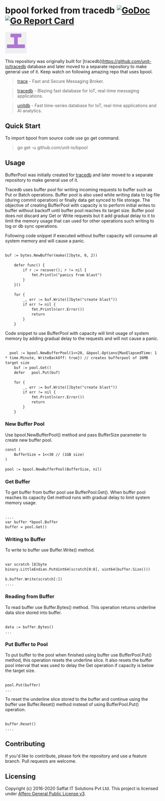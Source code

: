 # bpool forked from tracedb [![GoDoc](https://godoc.org/github.com/unit-io/tracedb?status.svg)](https://godoc.org/github.com/unit-io/tracedb) [![Go Report Card](https://goreportcard.com/badge/github.com/unit-io/tracedb)](https://goreportcard.com/report/github.com/unit-io/tracedb)

<p align="left">
  <img src="tracedb.png" width="70" alt="bpool" title="bpool: Buffer pool with capacity in order to prevent from excess memory usage and CPU trashing"> 
</p>

This repository was originally built for [tracedb](https://github.com/unit-io/tracedb database and later moved to a separate repository to make general use of it. Keep watch on following amazing repo that uses bpool.

> [trace](https://github.com/unit-io/trace) - Fast and Secure Messaging Broker.

> [tracedb](https://github.com/unit-io/tracedb) - Blazing fast database for IoT, real-time messaging applications.

> [unitdb](https://github.com/unit-io/unitdb) - Fast time-series database for IoT, real-time applications and AI analytics.


## Quick Start
To import bpool from source code use go get command.

> go get -u github.com/unit-io/bpool

## Usage

BufferPool was initially created for [tracedb](https://github.com/unit-io/tracedb) and later moved to a separate repository to make general use of it. 

Tracedb uses buffer pool for writing incoming requests to buffer such as Put or Batch operations. Buffer pool is also used while writing data to log file (during commit operation) or finally data get synced to file storage. The objective of creating BufferPool with capacity is to perform initial writes to buffer without backoff until buffer pool reaches its target size. Buffer pool does not discard any Get or Write requests but it add gradual delay to it to limit the memory usage that can used for other operations such writing to log or db sync operations.

Following code snippet if executed without buffer capacity will consume all system memory and will cause a panic.

```

buf := bytes.NewBuffer(make([]byte, 0, 2))

	defer func() {
		if r := recover(); r != nil {
			fmt.Println("panics from blast")
		}
	}()

	for {
		_, err := buf.Write([]byte("create blast"))
		if err != nil {
			fmt.Println(err.Error())
			return
		}
	}

```

Code snippet to use BufferPool with capacity will limit usage of system memory by adding gradual delay to the requests and will not cause a panic.

```

  pool := bpool.NewBufferPool(1<<20, &bpool.Options{MaxElapsedTime: 1 * time.Minute, WriteBackOff: true}) // creates bufferpool of 16MB target size
	buf := pool.Get()
	defer	pool.Put(buf)
	
	for {
		_, err := buf.Write([]byte("create blast"))
		if err != nil {
			fmt.Println(err.Error())
			return
		}
	}

```


### New Buffer Pool
Use bpool.NewBufferPool() method and pass BufferSize parameter to create new buffer pool.

```
const (
    BufferSize = 1<<30 // (1GB size)
)

pool := bpool.NewBufferPool(BufferSize, nil)

```

### Get Buffer
To get buffer from buffer pool use BufferPool.Get(). When buffer pool reaches its capacity Get method runs with gradual delay to limit system memory usage.

```

....
var buffer *bpool.Buffer
buffer = pool.Get()

```

### Writing to Buffer
To write to buffer use Buffer.Write() method.

```

var scratch [8]byte
binary.LittleEndian.PutUint64(scratch[0:8], uint64(buffer.Size()))

b.buffer.Write(scratch[:])
....

```

### Reading from Buffer
To read buffer use Buffer.Bytes() method. This operation returns underline data slice stored into buffer.

```

data := buffer.Bytes()
...

```

### Put Buffer to Pool
To put buffer to the pool when finished using buffer use BufferPool.Put() method, this operation resets the underline slice. It also resets the buffer pool interval that was used to delay the Get operation if capacity is below the target size.

```

pool.Put(buffer)
...

```

To reset the underline slice stored to the buffer and continue using the buffer use Buffer.Reset() method instead of using BufferPool.Put() operation.

```

buffer.Reset()
....

```


## Contributing
If you'd like to contribute, please fork the repository and use a feature branch. Pull requests are welcome.

## Licensing
Copyright (c) 2016-2020 Saffat IT Solutions Pvt Ltd. This project is licensed under [Affero General Public License v3](https://github.com/unit-io/tracedb/blob/master/LICENSE).
